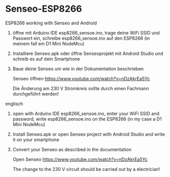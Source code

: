 # Senseo-ESP8266
 ESP8266 working with Senseo and Android
 
1. öffne mit Arduino IDE esp8266_sensoe.ino, trage deine WiFi SSID und Passwort ein, 
   schreibe esp8266_sensoe.ino auf den ESP8266 (in meinem fall ein D1 Mini NodeMcu)

2. Installiere Senseo.apk oder öffne Senseoprojekt mit Android Studio und schreib es auf dein Smartphone

3. Baue deine Senseo um wie in der Dokumentation beschrieben
 
   Senseo öffnen
   https://www.youtube.com/watch?v=nDzAkrEa5Yc
   
   Die Änderung am 230 V Stromkreis sollte durch einen Fachmann durchgeführt werden!


englisch

1. open with Arduino IDE esp8266_sensoe.ino, enter your WiFi SSID and password,
   write esp8266_sensoe.ino on the ESP8266 (in my case a D1 Mini NodeMcu)

2. Install Senseo.apk or open Senseo project with Android Studio and write it on your smartphone

3. Convert your Senseo as described in the documentation
 
   Open Senseo
   https://www.youtube.com/watch?v=nDzAkrEa5Yc
   
   The change to the 230 V circuit should be carried out by a electrician!
